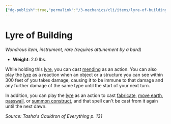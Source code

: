 ```yaml
---
{"dg-publish":true,"permalink":"/3-mechanics/cli/items/lyre-of-building-tce/","tags":["ttrpg-cli/compendium/src/5e/tce","ttrpg-cli/item/attunement/required","ttrpg-cli/item/gear/instrument","ttrpg-cli/item/rarity/rare"],"noteIcon":""}
---
```


# Lyre of Building
*Wondrous item, instrument, rare (requires attunement by a bard)*  


- **Weight**: 2.0 lbs.

While holding this [lyre](3-Mechanics/CLI/items/lyre.md), you can cast [mending](3-Mechanics/CLI/spells/mending.md) as an action. You can also play the [lyre](3-Mechanics/CLI/items/lyre.md) as a reaction when an object or a structure you can see within 300 feet of you takes damage, causing it to be immune to that damage and any further damage of the same type until the start of your next turn.

In addition, you can play the [lyre](3-Mechanics/CLI/items/lyre.md) as an action to cast [fabricate](3-Mechanics/CLI/spells/fabricate.md), [move earth](3-Mechanics/CLI/spells/move-earth.md), [passwall](3-Mechanics/CLI/spells/passwall.md), or [summon construct](3-Mechanics/CLI/spells/summon-construct-tce.md), and that spell can't be cast from it again until the next dawn.

*Source: Tasha's Cauldron of Everything p. 131*